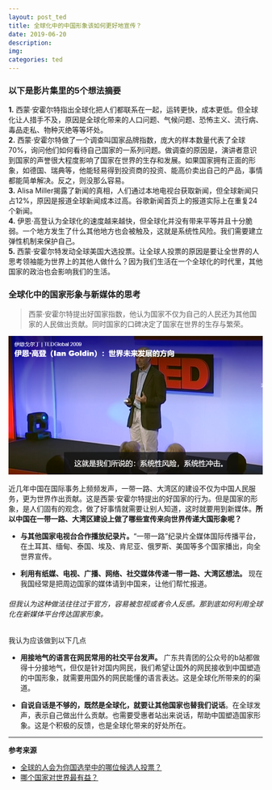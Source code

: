 ```yaml
---
layout: post_ted
title: 全球化中的中国形象该如何更好地宣传？
date: 2019-06-20
description:
img: 
categories: ted
---
```


### 以下是影片集里的5个想法摘要
**1.** 西蒙·安霍尔特指出全球化把人们都联系在一起，运转更快，成本更低。但全球化让人措手不及，原因是全球化带来的人口问题、气候问题、恐怖主义、流行病、毒品走私、物种灭绝等等坏处。  
**2.** 西蒙·安霍尔特做了一个调查叫国家品牌指数，庞大的样本数量代表了全球70%，询问他们如何看待自己国家的一系列问题。做调查的原因是，演讲者意识到国家的声誉很大程度影响了国家在世界的生存和发展。如果国家拥有正面的形象，如德国、瑞典等，他能轻易得到投资商的投资、能高价卖出自己的产品，事情都能简单解决。反之，则没那么容易。   
**3.** Alisa Miller揭露了新闻的真相，人们通过本地电视台获取新闻，但全球新闻只占12%，原因是报道全球新闻成本过高。谷歌新闻首页上的报道实际上在重复24个新闻。  
**4.** 伊恩·高登认为全球化的速度越来越快，但全球化并没有带来平等并且十分脆弱。一个地方发生了什么其他地方也会被触及，这就是系统性风险。我们需要建立弹性机制来保护自己。   
**5.** 西蒙·安霍尔特发动全球美国大选投票。让全球人投票的原因是要让全世界的人思考领袖能为世界上的其他人做什么？因为我们生活在一个全球化的时代里，其他国家的政治也会影响我们的生活。

### 全球化中的国家形象与新媒体的思考
> 西蒙·安霍尔特提出好国家指数，他认为国家不仅为自己的人民还为其他国家的人民做出贡献。同时国家的口碑决定了国家在世界的生存与繁荣。 

![ted16.PNG](/assets/img/ted16.PNG)

近几年中国在国际事务上频频发声，一带一路、大湾区的建设不仅为中国人民服务，更为世界作出贡献。这是西蒙·安霍尔特提出的好国家的行为。但是国家的形象，是人们固有的观念，做了好事情就需要让别人知道，这时就要用到新媒体。**所以中国在一带一路、大湾区建设上做了哪些宣传来向世界传递大国形象呢？**

- **与其他国家电视台合作播放纪录片。**“一带一路”纪录片全媒体国际传播平台，在土耳其、缅甸、泰国、埃及、肯尼亚、俄罗斯、美国等多个国家播出，向全世界宣传。

- **利用有纸媒、电视、广播、网络、社交媒体传递一带一路、大湾区想法。** 现在我国经常是把周边国家的媒体请到中国来，让他们帮忙报道。

###### 但我认为这种做法往往过于官方，容易被忽视或者令人反感。那到底如何利用全球化在新媒体平台传达国家形象。

我认为应该做到以下几点
- **用接地气的语言在网民常用的社交平台发声。** 广东共青团的公众号的b站都做得十分接地气，但仅是针对国内网民，我们希望让国外的网民接收到中国塑造的中国形象，就需要用国外的网民能懂的语言表达。这是全球化所带来的的渠道。

- **自说自话是不够的，既然是全球化，就要让其他国家也替我们说话**。在全球发声，表示自己做出什么贡献。也需要受惠者站出来说话，帮助中国塑造国家形象。这是个积极的反馈，也是全球化带来的好处所在。

-------

**参考来源**
- [全球的人会为你国选举中的哪位候选人投票？](https://www.ted.com/talks/simon_anholt_how_would_the_rest_of_the_world_vote_in_your_country_s_election/transcript?&language=zh-cn)
- [哪个国家对世界最有益？](http://open.163.com/movie/2014/12/V/6/MADP8B2Q7_MADPQS9V6.html)